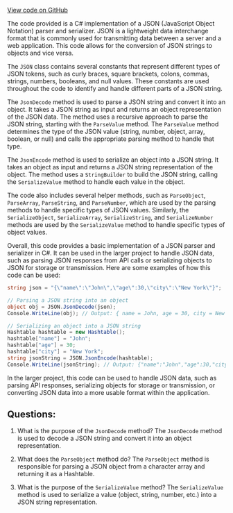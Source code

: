 [View code on GitHub](https://github.com/TieHaxJan/Brick-Force/Assembly-CSharp\Procurios.Public\JSON.cs)

The code provided is a C# implementation of a JSON (JavaScript Object Notation) parser and serializer. JSON is a lightweight data interchange format that is commonly used for transmitting data between a server and a web application. This code allows for the conversion of JSON strings to objects and vice versa.

The `JSON` class contains several constants that represent different types of JSON tokens, such as curly braces, square brackets, colons, commas, strings, numbers, booleans, and null values. These constants are used throughout the code to identify and handle different parts of a JSON string.

The `JsonDecode` method is used to parse a JSON string and convert it into an object. It takes a JSON string as input and returns an object representation of the JSON data. The method uses a recursive approach to parse the JSON string, starting with the `ParseValue` method. The `ParseValue` method determines the type of the JSON value (string, number, object, array, boolean, or null) and calls the appropriate parsing method to handle that type.

The `JsonEncode` method is used to serialize an object into a JSON string. It takes an object as input and returns a JSON string representation of the object. The method uses a `StringBuilder` to build the JSON string, calling the `SerializeValue` method to handle each value in the object.

The code also includes several helper methods, such as `ParseObject`, `ParseArray`, `ParseString`, and `ParseNumber`, which are used by the parsing methods to handle specific types of JSON values. Similarly, the `SerializeObject`, `SerializeArray`, `SerializeString`, and `SerializeNumber` methods are used by the `SerializeValue` method to handle specific types of object values.

Overall, this code provides a basic implementation of a JSON parser and serializer in C#. It can be used in the larger project to handle JSON data, such as parsing JSON responses from API calls or serializing objects to JSON for storage or transmission. Here are some examples of how this code can be used:

```csharp
string json = "{\"name\":\"John\",\"age\":30,\"city\":\"New York\"}";

// Parsing a JSON string into an object
object obj = JSON.JsonDecode(json);
Console.WriteLine(obj); // Output: { name = John, age = 30, city = New York }

// Serializing an object into a JSON string
Hashtable hashtable = new Hashtable();
hashtable["name"] = "John";
hashtable["age"] = 30;
hashtable["city"] = "New York";
string jsonString = JSON.JsonEncode(hashtable);
Console.WriteLine(jsonString); // Output: {"name":"John","age":30,"city":"New York"}
```

In the larger project, this code can be used to handle JSON data, such as parsing API responses, serializing objects for storage or transmission, or converting JSON data into a more usable format within the application.
## Questions: 
 1. What is the purpose of the `JsonDecode` method?
The `JsonDecode` method is used to decode a JSON string and convert it into an object representation.

2. What does the `ParseObject` method do?
The `ParseObject` method is responsible for parsing a JSON object from a character array and returning it as a Hashtable.

3. What is the purpose of the `SerializeValue` method?
The `SerializeValue` method is used to serialize a value (object, string, number, etc.) into a JSON string representation.